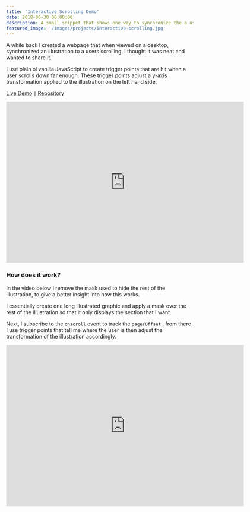 ```yaml
---
title: 'Interactive Scrolling Demo'
date: 2018-06-30 00:00:00
description: A small snippet that shows one way to synchronize the a users scrolling with an illustration. 
featured_image: '/images/projects/interactive-scrolling.jpg'
---
```


A while back I created a webpage that when viewed on a desktop,  synchronized an illustration to a users scrolling. I thought it was neat and wanted to share it. 

I use plain ol vanilla JavaScript to create trigger points that are hit when a user scrolls down far enough. These trigger points adjust a y-axis transformation applied to the illustration on the left hand side. 

[Live Demo](https://alb12-la.github.io/interactive-scrolling/) `|` [Repository](https://github.com/alb12-la/interactive-scrolling)

<iframe src="https://player.vimeo.com/video/328356962?color=ff0179&title=0&byline=0&portrait=0" width="640" height="434" frameborder="0" webkitallowfullscreen mozallowfullscreen allowfullscreen></iframe>


### How does it work?
In the video below I remove the mask used to hide the rest of the illustration, to give a better insight into how this works. 

I essentially create one long illustrated graphic and apply a mask over the rest of the illustration so that it only displays the section that I want. 

Next, I subscribe to the `onscroll` event to track the `pageYOffset` , from there I use trigger points that tell me where the user is then adjust the transformation of the illustration accordingly. 

<iframe src="https://player.vimeo.com/video/328360488?title=0&byline=0&portrait=0" width="640" height="435" frameborder="0" webkitallowfullscreen mozallowfullscreen allowfullscreen></iframe>

